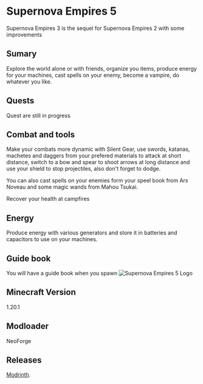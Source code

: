 # Supernova Empires 5

Supernova Empires 3 is the sequel for Supernova Empires 2 with some improvements

## Sumary

Explore the world alone or with friends, organize you items, produce energy for your machines, cast spells on your enemy, become a vampire, do whatever you like.

## Quests

Quest are still in progress

## Combat and tools

Make your combats more dynamic with Silent Gear, use swords, katanas, machetes and daggers from your prefered materials to attack at short distance, switch to a bow and spear to shoot arrows at long distance and use your shield to stop projectiles, also don't forget to dodge.

You can also cast spells on your enemies form your speel book from Ars Noveau and some magic wands from Mahou Tsukai.

Recover your health at campfires

## Energy

Produce energy with various generators and store it in batteries and capacitors to use on your machines.

## Guide book

You will have a guide book when you spawn
![Supernova Empires 5 Logo](https://cdn.modrinth.com/data/YSs0cHZe/6700d32f9277ae6195bec90968e65dee238d3092.jpeg)

## Minecraft Version

1.20.1

## Modloader

NeoForge

## Releases

[Modrinth](https://modrinth.com/modpack/supernova-empires-5).
